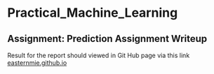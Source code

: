 # Practical_Machine_Learning

## Assignment: Prediction Assignment Writeup

Result for the report should viewed in Git Hub page via this link [easternmie.github.io](http://easternmie.github.io)
